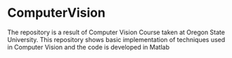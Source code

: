 # ComputerVision

The repository is a result of Computer Vision Course taken at Oregon State University. This repository shows basic implementation of techniques used in Computer Vision and the code is developed in Matlab
